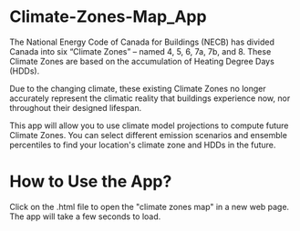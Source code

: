 # Climate-Zones-Map_App

The National Energy Code of Canada for Buildings (NECB) has divided Canada into six “Climate Zones” – named 4, 5, 6, 7a, 7b, and 8. These Climate Zones are based on the accumulation of Heating Degree Days (HDDs). 

Due to the changing climate, these existing Climate Zones no longer accurately represent the climatic reality that buildings experience now, nor throughout their designed lifespan. 

This app will allow you to use climate model projections to compute future Climate Zones. You can select different emission scenarios and ensemble percentiles to find your location's climate zone and HDDs in the future. 

# How to Use the App?

Click on the .html file to open the "climate zones map" in a new web page.
The app will take a few seconds to load.


